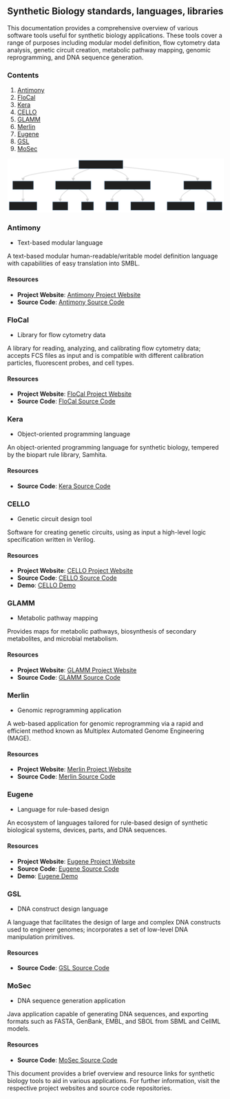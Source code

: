 ## Synthetic Biology standards, languages, libraries

This documentation provides a comprehensive overview of various software tools useful for synthetic biology applications. 
These tools cover a range of purposes including modular model definition, flow cytometry data analysis, genetic circuit creation, metabolic pathway mapping, genomic reprogramming, and DNA sequence generation.

### Contents

1. [Antimony](#antimony)
2. [FloCal](#flocal)
3. [Kera](#kera)
4. [CELLO](#cello)
5. [GLAMM](#glamm)
6. [Merlin](#merlin)
7. [Eugene](#eugene)
8. [GSL](#gsl)
9. [MoSec](#mosec)

![BiologyTools](graph/BiologyTools.svg)

### Antimony 
- Text-based modular language

A text-based modular human-readable/writable model definition language with capabilities of easy translation into SMBL.

#### Resources
- **Project Website**: [Antimony Project Website](https://antimony.sourceforge.net/)
- **Source Code**: [Antimony Source Code](https://antimony.sourceforge.net/files.html)



### FloCal 
- Library for flow cytometry data

A library for reading, analyzing, and calibrating flow cytometry data; accepts FCS files as input and is compatible with different calibration particles, fluorescent probes, and cell types.

#### Resources
- **Project Website**: [FloCal Project Website](https://flowcal.readthedocs.io/en/latest/#)
- **Source Code**: [FloCal Source Code](https://github.com/taborlab/FlowCal)



### Kera 
- Object-oriented programming language

An object-oriented programming language for synthetic biology, tempered by the biopart rule library, Samhita.

#### Resources
- **Source Code**: [Kera Source Code](https://sourceforge.net/projects/kera/files/?source=navbar)



### CELLO 
- Genetic circuit design tool

Software for creating genetic circuits, using as input a high-level logic specification written in Verilog.

#### Resources
- **Project Website**: [CELLO Project Website](https://cellocad.org/#/welcome?redirect=%2Fhome)
- **Source Code**: [CELLO Source Code](https://github.com/CIDARLAB/cello)
- **Demo**: [CELLO Demo](https://www.youtube.com/watch?v=SLn_SkL7vkQ&list=PLqdo5Two_cXhQAL72oXgUShcTBJfSSeJn&ab_channel=CIDARLAB)



### GLAMM

- Metabolic pathway mapping

Provides maps for metabolic pathways, biosynthesis of secondary metabolites, and microbial metabolism.

#### Resources
- **Project Website**: [GLAMM Project Website](https://glamm.lbl.gov/)
- **Source Code**: [GLAMM Source Code](https://code.google.com/archive/p/glamm/source/default/source)



### Merlin

- Genomic reprogramming application

A web-based application for genomic reprogramming via a rapid and efficient method known as Multiplex Automated Genome Engineering (MAGE).

#### Resources
- **Project Website**: [Merlin Project Website](https://www.cidarlab.org/merlin)
- **Source Code**: [Merlin Source Code](https://github.com/CIDARLAB/magelet)



### Eugene

- Language for rule-based design

An ecosystem of languages tailored for rule-based design of synthetic biological systems, devices, parts, and DNA sequences.

#### Resources
- **Project Website**: [Eugene Project Website](https://eugenecad.org/index.html)
- **Source Code**: [Eugene Source Code](https://github.com/CIDARLAB/eugene-v2.0)
- **Demo**: [Eugene Demo](https://www.youtube.com/watch?v=xmGiOq_hVPw&list=PLqdo5Two_cXhUJUZBQHmBhdsrwWrOW9fQ&index=5&ab_channel=CIDARLAB)



### GSL

- DNA construct design language

A language that facilitates the design of large and complex DNA constructs used to engineer genomes; incorporates a set of low-level DNA manipulation primitives.

#### Resources
- **Source Code**: [GSL Source Code](https://github.com/Amyris/GslCore)



### MoSec

- DNA sequence generation application

Java application capable of generating DNA sequences, and exporting formats such as FASTA, GenBank, EMBL, and SBOL from SBML and CellML models.

#### Resources
- **Source Code**: [MoSec Source Code](http://ico2s.org/software/mosec.html)



This document provides a brief overview and resource links for synthetic biology tools to aid in various applications. For further information, visit the respective project websites and source code repositories.
